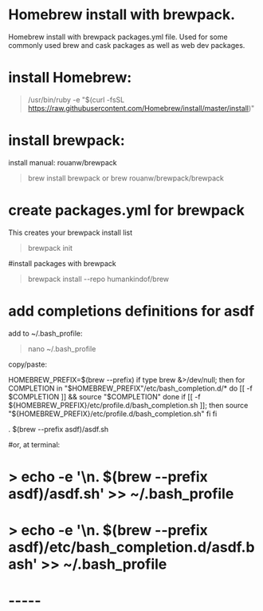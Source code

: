 # Homebrew install with brewpack.
Homebrew install with brewpack packages.yml file.
Used for some commonly used brew and cask packages as well as web dev packages.

# install Homebrew:
>/usr/bin/ruby -e "$(curl -fsSL https://raw.githubusercontent.com/Homebrew/install/master/install)"

# install brewpack:
install manual: rouanw/brewpack

> brew install brewpack
or
> brew rouanw/brewpack/brewpack

# create packages.yml for brewpack
This creates your brewpack install list
> brewpack init

#install packages with brewpack
> brewpack install --repo humankindof/brew


# add completions definitions for asdf

add to ~/.bash_profile:
> nano ~/.bash_profile

copy/paste:

HOMEBREW_PREFIX=$(brew --prefix)
if type brew &>/dev/null; then
  for COMPLETION in "$HOMEBREW_PREFIX"/etc/bash_completion.d/*
  do
    [[ -f $COMPLETION ]] && source "$COMPLETION"
  done
  if [[ -f ${HOMEBREW_PREFIX}/etc/profile.d/bash_completion.sh ]];
  then
    source "${HOMEBREW_PREFIX}/etc/profile.d/bash_completion.sh"
  fi
fi

. $(brew --prefix asdf)/asdf.sh

#or, at terminal:
# > echo -e '\n. $(brew --prefix asdf)/asdf.sh' >> ~/.bash_profile
# > echo -e '\n. $(brew --prefix asdf)/etc/bash_completion.d/asdf.bash' >> ~/.bash_profile

# -----
